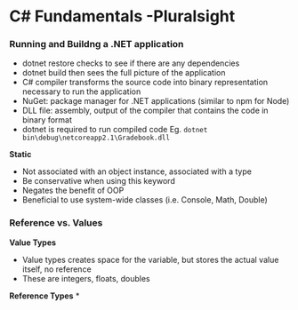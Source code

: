 # C# Fundamentals -Pluralsight

### Running and Buildng a .NET application

* dotnet restore checks to see if there are any dependencies
* dotnet build then sees the full picture of the application
* C# compiler transforms the source code into binary representation necessary to run the application
* NuGet: package manager for .NET applications (similar to npm for Node)
* DLL file: assembly, output of the compiler that contains the code in binary format
* dotnet is required to run compiled code
  Eg. `dotnet bin\debug\netcoreapp2.1\Gradebook.dll`

**Static**
* Not associated with an object instance, associated with a type
* Be conservative when using this keyword
* Negates the benefit of OOP
* Beneficial to use system-wide classes (i.e. Console, Math, Double)

### Reference vs. Values

**Value Types**
* Value types creates space for the variable, but stores the actual value itself, no reference
* These are integers, floats, doubles

**Reference Types**
* 